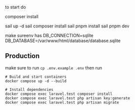 to start do

composer install

sail up -d
sail composer install
sail pnpm install
sail pnpm dev

make sureenv has
DB_CONNECTION=sqlite
DB_DATABASE=/var/www/html/database/database.sqlite


## Production

make sure to run `cp .env.example .env`
then run 
```
# Build and start containers
docker compose up -d --build

# Install dependencies
docker compose exec laravel.test composer install
docker compose exec laravel.test php artisan key:generate
docker compose exec laravel.test php artisan migrate
```
